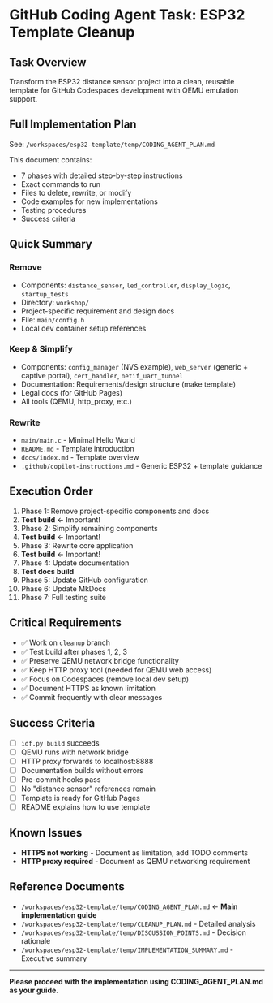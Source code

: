 # GitHub Coding Agent Task: ESP32 Template Cleanup

## Task Overview

Transform the ESP32 distance sensor project into a clean, reusable template for GitHub Codespaces development with QEMU emulation support.

## Full Implementation Plan

See: `/workspaces/esp32-template/temp/CODING_AGENT_PLAN.md`

This document contains:

- 7 phases with detailed step-by-step instructions
- Exact commands to run
- Files to delete, rewrite, or modify
- Code examples for new implementations
- Testing procedures
- Success criteria

## Quick Summary

### Remove

- Components: `distance_sensor`, `led_controller`, `display_logic`, `startup_tests`
- Directory: `workshop/`
- Project-specific requirement and design docs
- File: `main/config.h`
- Local dev container setup references

### Keep & Simplify

- Components: `config_manager` (NVS example), `web_server` (generic + captive portal), `cert_handler`, `netif_uart_tunnel`
- Documentation: Requirements/design structure (make template)
- Legal docs (for GitHub Pages)
- All tools (QEMU, http_proxy, etc.)

### Rewrite

- `main/main.c` - Minimal Hello World
- `README.md` - Template introduction
- `docs/index.md` - Template overview
- `.github/copilot-instructions.md` - Generic ESP32 + template guidance

## Execution Order

1. Phase 1: Remove project-specific components and docs
2. **Test build** ← Important!
3. Phase 2: Simplify remaining components
4. **Test build** ← Important!
5. Phase 3: Rewrite core application
6. **Test build** ← Important!
7. Phase 4: Update documentation
8. **Test docs build**
9. Phase 5: Update GitHub configuration
10. Phase 6: Update MkDocs
11. Phase 7: Full testing suite

## Critical Requirements

- ✅ Work on `cleanup` branch
- ✅ Test build after phases 1, 2, 3
- ✅ Preserve QEMU network bridge functionality
- ✅ Keep HTTP proxy tool (needed for QEMU web access)
- ✅ Focus on Codespaces (remove local dev setup)
- ✅ Document HTTPS as known limitation
- ✅ Commit frequently with clear messages

## Success Criteria

- [ ] `idf.py build` succeeds
- [ ] QEMU runs with network bridge
- [ ] HTTP proxy forwards to localhost:8888
- [ ] Documentation builds without errors
- [ ] Pre-commit hooks pass
- [ ] No "distance sensor" references remain
- [ ] Template is ready for GitHub Pages
- [ ] README explains how to use template

## Known Issues

- **HTTPS not working** - Document as limitation, add TODO comments
- **HTTP proxy required** - Document as QEMU networking requirement

## Reference Documents

- `/workspaces/esp32-template/temp/CODING_AGENT_PLAN.md` ← **Main implementation guide**
- `/workspaces/esp32-template/temp/CLEANUP_PLAN.md` - Detailed analysis
- `/workspaces/esp32-template/temp/DISCUSSION_POINTS.md` - Decision rationale
- `/workspaces/esp32-template/temp/IMPLEMENTATION_SUMMARY.md` - Executive summary

---

**Please proceed with the implementation using CODING_AGENT_PLAN.md as your guide.**


